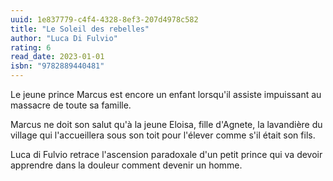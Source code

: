 ```yaml
---
uuid: 1e837779-c4f4-4328-8ef3-207d4978c582
title: "Le Soleil des rebelles"
author: "Luca Di Fulvio"
rating: 6
read_date: 2023-01-01
isbn: "9782889440481"
---
```


Le jeune prince Marcus est encore un enfant lorsqu'il assiste impuissant au massacre de toute sa famille.

Marcus ne doit son salut qu'à la jeune Eloisa, fille d'Agnete, la lavandière du village qui l'accueillera sous son toit pour l'élever comme s'il était son fils.

Luca di Fulvio retrace l'ascension paradoxale d'un petit prince qui va devoir apprendre dans la douleur comment devenir un homme.